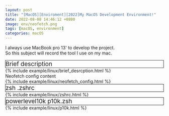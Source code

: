 ```yaml
---
layout: post
title: "[MacOS][Enviroment][2022]My MacOS Development Environment!"
date: 2022-08-08 14:46:12 +0800
image: env/neofetch.png
tags: [macOS, environment]
categories: macOS
---
```


I always use MacBook pro 13' to develop the project.<br>
So this subject will record the tool I use on my mac.<br>


<div style="font-size:18px; border-width:1px; border-style:solid; font-size:19px;">Brief description</div>
{% include example/linux/brief_desrcption.html %} <br>

<div class= "body" >Neofetch config content </div>
{% include example/linux/neofetch_config.html %} <br>

<div style="font-size:18px; border-width:1px; border-style:solid; font-size:19px;">zsh .zshrc</div>
{% include example/linux/zshrc.html %}


<div style="font-size:18px; border-width:1px; border-style:solid; font-size:19px;">powerlevel10k p10k.zsh</div>
{% include example/linux/p10k.html %}
